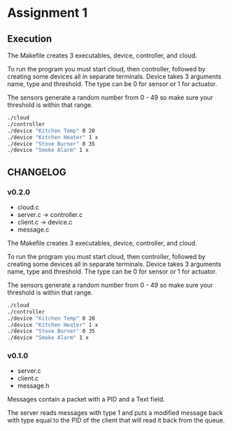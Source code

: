 # Assignment 1

## Execution

The Makefile creates 3 executables, device, controller, and cloud.

To run the program you must start cloud, then controller, followed by creating some devices all in separate terminals. Device takes 3 arguments name, type and threshold. The type can be 0 for sensor or 1 for actuator.

The sensors generate a random number from 0 - 49 so make sure your threshold is within that range.

```bash
./cloud
./controller
./device "Kitchen Temp" 0 20
./device "Kitchen Heater" 1 x
./device "Stove Burner" 0 35
./device "Smoke Alarm" 1 x
```

## CHANGELOG

### v0.2.0

+ cloud.c
+ server.c -> controller.c
+ client.c -> device.c
+ message.c

The Makefile creates 3 executables, device, controller, and cloud.

To run the program you must start cloud, then controller, followed by creating some devices all in separate terminals. Device takes 3 arguments name, type and threshold. The type can be 0 for sensor or 1 for actuator.

The sensors generate a random number from 0 - 49 so make sure your threshold is within that range.

```bash
./cloud
./controller
./device "Kitchen Temp" 0 20
./device "Kitchen Heater" 1 x
./device "Stove Burner" 0 35
./device "Smoke Alarm" 1 x
```

### v0.1.0

+ server.c
+ client.c
+ message.h

Messages contain a packet with a PID and a Text field.

The server reads messages with type 1 and puts a modified message back with type equal to the PID of the client that will read it back from the queue.
